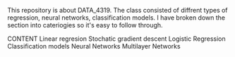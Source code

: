 This repository is about DATA_4319. The class consisted of diffrent types of regression, neural networks, classification models. I have broken down the section into cateriogies so it's easy  to follow through. 

CONTENT
Linear regresion
Stochatic gradient descent
Logistic Regression
Classification models
Neural Networks 
Multilayer Networks



